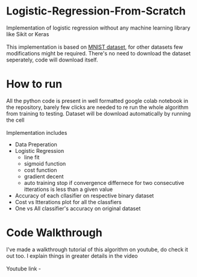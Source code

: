 # Logistic-Regression-From-Scratch
Implementation of logistic regression without any machine learning library like Sikit or Keras
</br></br>
This implementation is based on [MNIST dataset](http://yann.lecun.com/exdb/mnist/), for other datasets few modifications might be required. There's no need to download the dataset seperately, code will download itself. 
# How to run 
All the python code is present in well formatted google colab notebook in the repository, barely few clicks are needed to re run the whole algorithm from training to testing. Dataset will be download automatically by running the cell 
<br/><br/>
Implementation includes 
- Data Preperation
- Logistic Regression 
  - line fit
  - sigmoid function 
  - cost function 
  - gradient decent 
  - auto training stop if convergence differnece for two consecutive itterations is less than a given value 
- Accuracy of each cllasifier on respective binary dataset
- Cost vs Itterations plot for all the classfiers 
- One vs All classifier's accuracy on original dataset  
# Code Walkthrough 
I've made a walkthrough tutorial of this algorithm on youtube, do check it out too. I explain things in greater details in the video 
</br></br>
Youtube link - 
